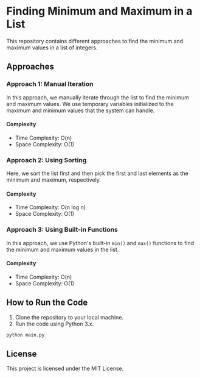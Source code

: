 # Finding Minimum and Maximum in a List

This repository contains different approaches to find the minimum and maximum values in a list of integers.

## Approaches

### Approach 1: Manual Iteration

In this approach, we manually iterate through the list to find the minimum and maximum values. We use temporary variables initialized to the maximum and minimum values that the system can handle.

#### Complexity
- Time Complexity: O(n)
- Space Complexity: O(1)

### Approach 2: Using Sorting

Here, we sort the list first and then pick the first and last elements as the minimum and maximum, respectively.

#### Complexity
- Time Complexity: O(n log n)
- Space Complexity: O(1)

### Approach 3: Using Built-in Functions

In this approach, we use Python's built-in `min()` and `max()` functions to find the minimum and maximum values in the list.

#### Complexity
- Time Complexity: O(n)
- Space Complexity: O(1)

## How to Run the Code

1. Clone the repository to your local machine.
2. Run the code using Python 3.x.

```python
python main.py
```

## License

This project is licensed under the MIT License.

